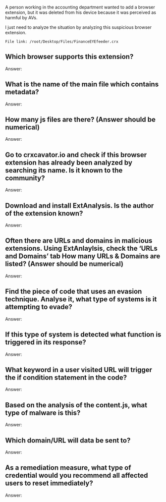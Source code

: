 A person working in the accounting department wanted to add a browser extension, but it was deleted from his device because it was perceived as harmful by AVs.

I just need to analyze the situation by analyzing this suspicious browser extension.

`File link: /root/Desktop/Files/FinanceEYEfeeder.crx`

## Which browser supports this extension?

Answer:

## What is the name of the main file which contains metadata?

Answer:

## How many js files are there? (Answer should be numerical)

Answer:

## Go to crxcavator.io and check if this browser extension has already been analyzed by searching its name. Is it known to the community? 

Answer:

## Download and install ExtAnalysis. Is the author of the extension known? 

Answer:

## Often there are URLs and domains in malicious extensions. Using ExtAnlaylsis, check the ‘URLs and Domains’ tab How many URLs & Domains are listed? (Answer should be numerical)

Answer:

## Find the piece of code that uses an evasion technique. Analyse it, what type of systems is it attempting to evade?

Answer:

## If this type of system is detected what function is triggered in its response?

Answer:

## What keyword in a user visited URL will trigger the if condition statement in the code?

Answer:

## Based on the analysis of the content.js, what type of malware is this?

Answer:

## Which domain/URL will data be sent to?

Answer:

## As a remediation measure, what type of credential would you recommend all affected users to reset immediately?

Answer:

